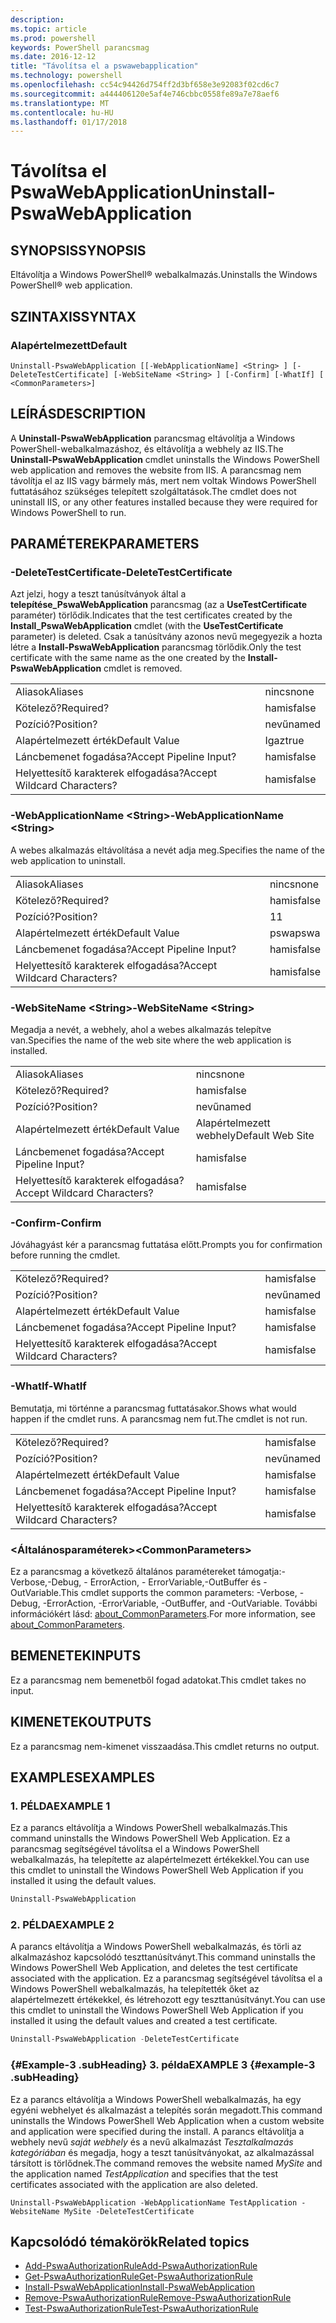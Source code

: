 ```yaml
---
description: 
ms.topic: article
ms.prod: powershell
keywords: PowerShell parancsmag
ms.date: 2016-12-12
title: "Távolítsa el a pswawebapplication"
ms.technology: powershell
ms.openlocfilehash: cc54c94426d754ff2d3bf658e3e92083f02cd6c7
ms.sourcegitcommit: a444406120e5af4e746cbbc0558fe89a7e78aef6
ms.translationtype: MT
ms.contentlocale: hu-HU
ms.lasthandoff: 01/17/2018
---
```

# <a name="uninstall-pswawebapplication"></a><span data-ttu-id="35faa-103">Távolítsa el PswaWebApplication</span><span class="sxs-lookup"><span data-stu-id="35faa-103">Uninstall-PswaWebApplication</span></span>

## <a name="synopsis"></a><span data-ttu-id="35faa-104">SYNOPSIS</span><span class="sxs-lookup"><span data-stu-id="35faa-104">SYNOPSIS</span></span>

<span data-ttu-id="35faa-105">Eltávolítja a Windows PowerShell® webalkalmazás.</span><span class="sxs-lookup"><span data-stu-id="35faa-105">Uninstalls the Windows PowerShell® web application.</span></span>

## <a name="syntax"></a><span data-ttu-id="35faa-106">SZINTAXIS</span><span class="sxs-lookup"><span data-stu-id="35faa-106">SYNTAX</span></span>

### <a name="default"></a><span data-ttu-id="35faa-107">Alapértelmezett</span><span class="sxs-lookup"><span data-stu-id="35faa-107">Default</span></span>
```
Uninstall-PswaWebApplication [[-WebApplicationName] <String> ] [-DeleteTestCertificate] [-WebSiteName <String> ] [-Confirm] [-WhatIf] [ <CommonParameters>]
```

## <a name="description"></a><span data-ttu-id="35faa-108">LEÍRÁS</span><span class="sxs-lookup"><span data-stu-id="35faa-108">DESCRIPTION</span></span>

<span data-ttu-id="35faa-109">A **Uninstall-PswaWebApplication** parancsmag eltávolítja a Windows PowerShell-webalkalmazáshoz, és eltávolítja a webhely az IIS.</span><span class="sxs-lookup"><span data-stu-id="35faa-109">The **Uninstall-PswaWebApplication** cmdlet uninstalls the Windows PowerShell web application and removes the website from IIS.</span></span> <span data-ttu-id="35faa-110">A parancsmag nem távolítja el az IIS vagy bármely más, mert nem voltak Windows PowerShell futtatásához szükséges telepített szolgáltatások.</span><span class="sxs-lookup"><span data-stu-id="35faa-110">The cmdlet does not uninstall IIS, or any other features installed because they were required for Windows PowerShell to run.</span></span>

## <a name="parameters"></a><span data-ttu-id="35faa-111">PARAMÉTEREK</span><span class="sxs-lookup"><span data-stu-id="35faa-111">PARAMETERS</span></span>

### <a name="-deletetestcertificate"></a><span data-ttu-id="35faa-112">-DeleteTestCertificate</span><span class="sxs-lookup"><span data-stu-id="35faa-112">-DeleteTestCertificate</span></span>

<span data-ttu-id="35faa-113">Azt jelzi, hogy a teszt tanúsítványok által a **telepítése\_PswaWebApplication** parancsmag (az a **UseTestCertificate** paraméter) törlődik.</span><span class="sxs-lookup"><span data-stu-id="35faa-113">Indicates that the test certificates created by the **Install\_PswaWebApplication** cmdlet (with the **UseTestCertificate** parameter) is deleted.</span></span>
<span data-ttu-id="35faa-114">Csak a tanúsítvány azonos nevű megegyezik a hozta létre a **Install-PswaWebApplication** parancsmag törlődik.</span><span class="sxs-lookup"><span data-stu-id="35faa-114">Only the test certificate with the same name as the one created by the **Install-PswaWebApplication** cmdlet is removed.</span></span>

|||  
|-|-|
| <span data-ttu-id="35faa-115">Aliasok</span><span class="sxs-lookup"><span data-stu-id="35faa-115">Aliases</span></span>                              | <span data-ttu-id="35faa-116">nincs</span><span class="sxs-lookup"><span data-stu-id="35faa-116">none</span></span>                                 |
| <span data-ttu-id="35faa-117">Kötelező?</span><span class="sxs-lookup"><span data-stu-id="35faa-117">Required?</span></span>                            | <span data-ttu-id="35faa-118">hamis</span><span class="sxs-lookup"><span data-stu-id="35faa-118">false</span></span>                                |
| <span data-ttu-id="35faa-119">Pozíció?</span><span class="sxs-lookup"><span data-stu-id="35faa-119">Position?</span></span>                            | <span data-ttu-id="35faa-120">nevű</span><span class="sxs-lookup"><span data-stu-id="35faa-120">named</span></span>                                |
| <span data-ttu-id="35faa-121">Alapértelmezett érték</span><span class="sxs-lookup"><span data-stu-id="35faa-121">Default Value</span></span>                        | <span data-ttu-id="35faa-122">Igaz</span><span class="sxs-lookup"><span data-stu-id="35faa-122">true</span></span>                                 |
| <span data-ttu-id="35faa-123">Láncbemenet fogadása?</span><span class="sxs-lookup"><span data-stu-id="35faa-123">Accept Pipeline Input?</span></span>               | <span data-ttu-id="35faa-124">hamis</span><span class="sxs-lookup"><span data-stu-id="35faa-124">false</span></span>                                |
| <span data-ttu-id="35faa-125">Helyettesítő karakterek elfogadása?</span><span class="sxs-lookup"><span data-stu-id="35faa-125">Accept Wildcard Characters?</span></span>          | <span data-ttu-id="35faa-126">hamis</span><span class="sxs-lookup"><span data-stu-id="35faa-126">false</span></span>                                |

### <a name="-webapplicationname-ltstringgt"></a><span data-ttu-id="35faa-127">-WebApplicationName &lt;String&gt;</span><span class="sxs-lookup"><span data-stu-id="35faa-127">-WebApplicationName &lt;String&gt;</span></span>

<span data-ttu-id="35faa-128">A webes alkalmazás eltávolítása a nevét adja meg.</span><span class="sxs-lookup"><span data-stu-id="35faa-128">Specifies the name of the web application to uninstall.</span></span>

|||  
|-|-|
| <span data-ttu-id="35faa-129">Aliasok</span><span class="sxs-lookup"><span data-stu-id="35faa-129">Aliases</span></span>                              | <span data-ttu-id="35faa-130">nincs</span><span class="sxs-lookup"><span data-stu-id="35faa-130">none</span></span>                                 |
| <span data-ttu-id="35faa-131">Kötelező?</span><span class="sxs-lookup"><span data-stu-id="35faa-131">Required?</span></span>                            | <span data-ttu-id="35faa-132">hamis</span><span class="sxs-lookup"><span data-stu-id="35faa-132">false</span></span>                                |
| <span data-ttu-id="35faa-133">Pozíció?</span><span class="sxs-lookup"><span data-stu-id="35faa-133">Position?</span></span>                            | <span data-ttu-id="35faa-134">1</span><span class="sxs-lookup"><span data-stu-id="35faa-134">1</span></span>                                    |
| <span data-ttu-id="35faa-135">Alapértelmezett érték</span><span class="sxs-lookup"><span data-stu-id="35faa-135">Default Value</span></span>                        | <span data-ttu-id="35faa-136">pswa</span><span class="sxs-lookup"><span data-stu-id="35faa-136">pswa</span></span>                                 |
| <span data-ttu-id="35faa-137">Láncbemenet fogadása?</span><span class="sxs-lookup"><span data-stu-id="35faa-137">Accept Pipeline Input?</span></span>               | <span data-ttu-id="35faa-138">hamis</span><span class="sxs-lookup"><span data-stu-id="35faa-138">false</span></span>                                |
| <span data-ttu-id="35faa-139">Helyettesítő karakterek elfogadása?</span><span class="sxs-lookup"><span data-stu-id="35faa-139">Accept Wildcard Characters?</span></span>          | <span data-ttu-id="35faa-140">hamis</span><span class="sxs-lookup"><span data-stu-id="35faa-140">false</span></span>                                |

### <a name="-websitename-ltstringgt"></a><span data-ttu-id="35faa-141">-WebSiteName &lt;String&gt;</span><span class="sxs-lookup"><span data-stu-id="35faa-141">-WebSiteName &lt;String&gt;</span></span>

<span data-ttu-id="35faa-142">Megadja a nevét, a webhely, ahol a webes alkalmazás telepítve van.</span><span class="sxs-lookup"><span data-stu-id="35faa-142">Specifies the name of the web site where the web application is installed.</span></span>

|||  
|-|-|
| <span data-ttu-id="35faa-143">Aliasok</span><span class="sxs-lookup"><span data-stu-id="35faa-143">Aliases</span></span>                              | <span data-ttu-id="35faa-144">nincs</span><span class="sxs-lookup"><span data-stu-id="35faa-144">none</span></span>                                 |
| <span data-ttu-id="35faa-145">Kötelező?</span><span class="sxs-lookup"><span data-stu-id="35faa-145">Required?</span></span>                            | <span data-ttu-id="35faa-146">hamis</span><span class="sxs-lookup"><span data-stu-id="35faa-146">false</span></span>                                |
| <span data-ttu-id="35faa-147">Pozíció?</span><span class="sxs-lookup"><span data-stu-id="35faa-147">Position?</span></span>                            | <span data-ttu-id="35faa-148">nevű</span><span class="sxs-lookup"><span data-stu-id="35faa-148">named</span></span>                                |
| <span data-ttu-id="35faa-149">Alapértelmezett érték</span><span class="sxs-lookup"><span data-stu-id="35faa-149">Default Value</span></span>                        | <span data-ttu-id="35faa-150">Alapértelmezett webhely</span><span class="sxs-lookup"><span data-stu-id="35faa-150">Default Web Site</span></span>                     |
| <span data-ttu-id="35faa-151">Láncbemenet fogadása?</span><span class="sxs-lookup"><span data-stu-id="35faa-151">Accept Pipeline Input?</span></span>               | <span data-ttu-id="35faa-152">hamis</span><span class="sxs-lookup"><span data-stu-id="35faa-152">false</span></span>                                |
| <span data-ttu-id="35faa-153">Helyettesítő karakterek elfogadása?</span><span class="sxs-lookup"><span data-stu-id="35faa-153">Accept Wildcard Characters?</span></span>          | <span data-ttu-id="35faa-154">hamis</span><span class="sxs-lookup"><span data-stu-id="35faa-154">false</span></span>                                |

### <a name="-confirm"></a><span data-ttu-id="35faa-155">-Confirm</span><span class="sxs-lookup"><span data-stu-id="35faa-155">-Confirm</span></span>

<span data-ttu-id="35faa-156">Jóváhagyást kér a parancsmag futtatása előtt.</span><span class="sxs-lookup"><span data-stu-id="35faa-156">Prompts you for confirmation before running the cmdlet.</span></span>

|||  
|-|-|
| <span data-ttu-id="35faa-157">Kötelező?</span><span class="sxs-lookup"><span data-stu-id="35faa-157">Required?</span></span>                            | <span data-ttu-id="35faa-158">hamis</span><span class="sxs-lookup"><span data-stu-id="35faa-158">false</span></span>                                |
| <span data-ttu-id="35faa-159">Pozíció?</span><span class="sxs-lookup"><span data-stu-id="35faa-159">Position?</span></span>                            | <span data-ttu-id="35faa-160">nevű</span><span class="sxs-lookup"><span data-stu-id="35faa-160">named</span></span>                                |
| <span data-ttu-id="35faa-161">Alapértelmezett érték</span><span class="sxs-lookup"><span data-stu-id="35faa-161">Default Value</span></span>                        | <span data-ttu-id="35faa-162">hamis</span><span class="sxs-lookup"><span data-stu-id="35faa-162">false</span></span>                                |
| <span data-ttu-id="35faa-163">Láncbemenet fogadása?</span><span class="sxs-lookup"><span data-stu-id="35faa-163">Accept Pipeline Input?</span></span>               | <span data-ttu-id="35faa-164">hamis</span><span class="sxs-lookup"><span data-stu-id="35faa-164">false</span></span>                                |
| <span data-ttu-id="35faa-165">Helyettesítő karakterek elfogadása?</span><span class="sxs-lookup"><span data-stu-id="35faa-165">Accept Wildcard Characters?</span></span>          | <span data-ttu-id="35faa-166">hamis</span><span class="sxs-lookup"><span data-stu-id="35faa-166">false</span></span>                                |

### <a name="-whatif"></a><span data-ttu-id="35faa-167">-WhatIf</span><span class="sxs-lookup"><span data-stu-id="35faa-167">-WhatIf</span></span>

<span data-ttu-id="35faa-168">Bemutatja, mi történne a parancsmag futtatásakor.</span><span class="sxs-lookup"><span data-stu-id="35faa-168">Shows what would happen if the cmdlet runs.</span></span>
<span data-ttu-id="35faa-169">A parancsmag nem fut.</span><span class="sxs-lookup"><span data-stu-id="35faa-169">The cmdlet is not run.</span></span>

|||  
|-|-|
| <span data-ttu-id="35faa-170">Kötelező?</span><span class="sxs-lookup"><span data-stu-id="35faa-170">Required?</span></span>                            | <span data-ttu-id="35faa-171">hamis</span><span class="sxs-lookup"><span data-stu-id="35faa-171">false</span></span>                                |
| <span data-ttu-id="35faa-172">Pozíció?</span><span class="sxs-lookup"><span data-stu-id="35faa-172">Position?</span></span>                            | <span data-ttu-id="35faa-173">nevű</span><span class="sxs-lookup"><span data-stu-id="35faa-173">named</span></span>                                |
| <span data-ttu-id="35faa-174">Alapértelmezett érték</span><span class="sxs-lookup"><span data-stu-id="35faa-174">Default Value</span></span>                        | <span data-ttu-id="35faa-175">hamis</span><span class="sxs-lookup"><span data-stu-id="35faa-175">false</span></span>                                |
| <span data-ttu-id="35faa-176">Láncbemenet fogadása?</span><span class="sxs-lookup"><span data-stu-id="35faa-176">Accept Pipeline Input?</span></span>               | <span data-ttu-id="35faa-177">hamis</span><span class="sxs-lookup"><span data-stu-id="35faa-177">false</span></span>                                |
| <span data-ttu-id="35faa-178">Helyettesítő karakterek elfogadása?</span><span class="sxs-lookup"><span data-stu-id="35faa-178">Accept Wildcard Characters?</span></span>          | <span data-ttu-id="35faa-179">hamis</span><span class="sxs-lookup"><span data-stu-id="35faa-179">false</span></span>                                |

### <a name="ltcommonparametersgt"></a><span data-ttu-id="35faa-180">&lt;Általánosparaméterek&gt;</span><span class="sxs-lookup"><span data-stu-id="35faa-180">&lt;CommonParameters&gt;</span></span>

<span data-ttu-id="35faa-181">Ez a parancsmag a következő általános paramétereket támogatja:-Verbose,-Debug, - ErrorAction, - ErrorVariable,-OutBuffer és - OutVariable.</span><span class="sxs-lookup"><span data-stu-id="35faa-181">This cmdlet supports the common parameters: -Verbose, -Debug, -ErrorAction, -ErrorVariable, -OutBuffer, and -OutVariable.</span></span>
<span data-ttu-id="35faa-182">További információkért lásd: [about_CommonParameters](http://go.microsoft.com/fwlink/p/?LinkID=113216).</span><span class="sxs-lookup"><span data-stu-id="35faa-182">For more information, see [about_CommonParameters](http://go.microsoft.com/fwlink/p/?LinkID=113216).</span></span>

## <a name="inputs"></a><span data-ttu-id="35faa-183">BEMENETEK</span><span class="sxs-lookup"><span data-stu-id="35faa-183">INPUTS</span></span>

<span data-ttu-id="35faa-184">Ez a parancsmag nem bemenetből fogad adatokat.</span><span class="sxs-lookup"><span data-stu-id="35faa-184">This cmdlet takes no input.</span></span>

## <a name="outputs"></a><span data-ttu-id="35faa-185">KIMENETEK</span><span class="sxs-lookup"><span data-stu-id="35faa-185">OUTPUTS</span></span>

<span data-ttu-id="35faa-186">Ez a parancsmag nem-kimenet visszaadása.</span><span class="sxs-lookup"><span data-stu-id="35faa-186">This cmdlet returns no output.</span></span>

## <a name="examples"></a><span data-ttu-id="35faa-187">EXAMPLES</span><span class="sxs-lookup"><span data-stu-id="35faa-187">EXAMPLES</span></span>

### <a name="example-1"></a><span data-ttu-id="35faa-188">1. PÉLDA</span><span class="sxs-lookup"><span data-stu-id="35faa-188">EXAMPLE 1</span></span>

<span data-ttu-id="35faa-189">Ez a parancs eltávolítja a Windows PowerShell webalkalmazás.</span><span class="sxs-lookup"><span data-stu-id="35faa-189">This command uninstalls the Windows PowerShell Web Application.</span></span>
<span data-ttu-id="35faa-190">Ez a parancsmag segítségével távolítsa el a Windows PowerShell webalkalmazás, ha telepítette az alapértelmezett értékekkel.</span><span class="sxs-lookup"><span data-stu-id="35faa-190">You can use this cmdlet to uninstall the Windows PowerShell Web Application if you installed it using the default values.</span></span>

```PowerShell
Uninstall-PswaWebApplication
```

### <a name="example-2"></a><span data-ttu-id="35faa-191">2. PÉLDA</span><span class="sxs-lookup"><span data-stu-id="35faa-191">EXAMPLE 2</span></span>

<span data-ttu-id="35faa-192">A parancs eltávolítja a Windows PowerShell webalkalmazás, és törli az alkalmazáshoz kapcsolódó teszttanúsítványt.</span><span class="sxs-lookup"><span data-stu-id="35faa-192">This command uninstalls the Windows PowerShell Web Application, and deletes the test certificate associated with the application.</span></span>
<span data-ttu-id="35faa-193">Ez a parancsmag segítségével távolítsa el a Windows PowerShell webalkalmazás, ha telepítették őket az alapértelmezett értékekkel, és létrehozott egy teszttanúsítványt.</span><span class="sxs-lookup"><span data-stu-id="35faa-193">You can use this cmdlet to uninstall the Windows PowerShell Web Application if you installed it using the default values and created a test certificate.</span></span>

```PowerShell
Uninstall-PswaWebApplication -DeleteTestCertificate
```

### <a name="example-3-example-3-subheading"></a><span data-ttu-id="35faa-194">{#Example-3 .subHeading} 3. példa</span><span class="sxs-lookup"><span data-stu-id="35faa-194">EXAMPLE 3 {#example-3 .subHeading}</span></span>

<span data-ttu-id="35faa-195">Ez a parancs eltávolítja a Windows PowerShell webalkalmazás, ha egy egyéni webhelyet és alkalmazást a telepítés során megadott.</span><span class="sxs-lookup"><span data-stu-id="35faa-195">This command uninstalls the Windows PowerShell Web Application when a custom website and application were specified during the install.</span></span>
<span data-ttu-id="35faa-196">A parancs eltávolítja a webhely nevű *saját webhely* és a nevű alkalmazást *Tesztalkalmazás kategóriában* és megadja, hogy a teszt tanúsítványokat, az alkalmazással társított is törlődnek.</span><span class="sxs-lookup"><span data-stu-id="35faa-196">The command removes the website named *MySite* and the application named *TestApplication* and specifies that the test certificates associated with the application are also deleted.</span></span>

```
Uninstall-PswaWebApplication -WebApplicationName TestApplication -WebsiteName MySite -DeleteTestCertificate
```

## <a name="related-topics"></a><span data-ttu-id="35faa-197">Kapcsolódó témakörök</span><span class="sxs-lookup"><span data-stu-id="35faa-197">Related topics</span></span>

- [<span data-ttu-id="35faa-198">Add-PswaAuthorizationRule</span><span class="sxs-lookup"><span data-stu-id="35faa-198">Add-PswaAuthorizationRule</span></span>](add-pswaauthorizationrule.md)
- [<span data-ttu-id="35faa-199">Get-PswaAuthorizationRule</span><span class="sxs-lookup"><span data-stu-id="35faa-199">Get-PswaAuthorizationRule</span></span>](get-pswaauthorizationrule.md)
- [<span data-ttu-id="35faa-200">Install-PswaWebApplication</span><span class="sxs-lookup"><span data-stu-id="35faa-200">Install-PswaWebApplication</span></span>](install-pswawebapplication.md)
- [<span data-ttu-id="35faa-201">Remove-PswaAuthorizationRule</span><span class="sxs-lookup"><span data-stu-id="35faa-201">Remove-PswaAuthorizationRule</span></span>](remove-pswaauthorizationrule.md)
- [<span data-ttu-id="35faa-202">Test-PswaAuthorizationRule</span><span class="sxs-lookup"><span data-stu-id="35faa-202">Test-PswaAuthorizationRule</span></span>](test-pswaauthorizationrule.md)
